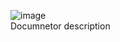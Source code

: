 ![image](https://github.com/Gitart/documentor/assets/3950155/cc1c3412-8953-4994-91de-518f2335c841)     
Documnetor description

